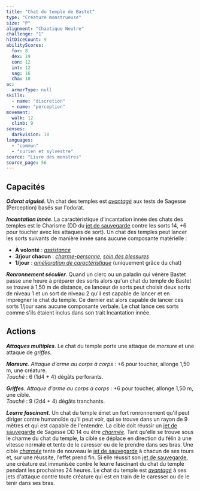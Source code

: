 ```yaml
---
title: "Chat du temple de Bastet"
type: "Créature monstrueuse"
size: "P"
alignment: "Chaotique Neutre"
challenge: "1"
hitDiceCount: 9
abilityScores:
  for: 8
  dex: 19
  con: 12
  int: 12
  sag: 16
  cha: 18
ac:
  armorType: null
skills:
  - name: "discretion"
  - name: "perception"
movement:
  walk: 12
  climb: 9
senses:
  darkvision: 18
languages:
  - "commun"
  - "nurien et sylvestre"
source: "Livre des monstres"
source_page: 56
---
```

## Capacités
_**Odorat aiguisé**_. Un chat des temples est [_avantagé_](/utiliser-les-caracteristiques/#avantage-et-desavantage) aux tests de Sagesse (Perception) basés sur l'odorat.

_**Incantation innée**_. La caractéristique d'incantation innée des chats des temples est le Charisme (DD du [jet de sauvegarde](/utiliser-les-caracteristiques/#jets-de-sauvegarde) contre les sorts 14, +6 pour toucher avec les attaques de sort). Un chat des temples peut lancer les sorts suivants de manière innée sans aucune composante matérielle :
* **À volonté** : [_assistance_](/grimoire/assistance)
* **3/jour chacun** : [_charme-personne_](/grimoire/charme-personne), [_soin des blessures_](/grimoire/soin-des-blessures)
* **1/jour** : [_amélioration de caractéristique_](/grimoire/amelioration-de-caracteristique) (uniquement grâce du chat)

_**Ronronnement séculier**_. Quand un clerc ou un paladin qui vénère Bastet passe une heure à préparer des sorts alors qu'un chat du temple de Bastet se trouve à 1,50 m de distance, ce lanceur de sorts peut choisir deux sorts de niveau 1 et un sort de niveau 2 qu'il est capable de lancer et en imprégner le chat du temple. Ce dernier est alors capable de lancer ces sorts 1/jour sans aucune composante verbale. Le chat lance ces sorts comme s'ils étaient inclus dans son trait Incantation innée.

## Actions
_**Attaques multiples**_. Le chat du temple porte une attaque de _morsure_ et une attaque de _griffes_.

_**Morsure**_. _Attaque d'arme au corps à corps_ : +6 pour toucher, allonge 1,50 m, une créature.  
_Touché_ : 6 (1d4 + 4) dégâts perforants.

_**Griffes**_. _Attaque d'arme au corps à corps_ : +6 pour toucher, allonge 1,50 m, une cible.  
_Touché_ : 9 (2d4 + 4) dégâts tranchants.

_**Leurre fascinant**_. Un chat du temple émet un fort ronronnement qu'il peut diriger contre humanoïde qu'il peut voir, qui se trouve dans un rayon de 9 mètres et qui est capable de l'entendre. La cible doit réussir un [jet de sauvegarde](/utiliser-les-caracteristiques/#jets-de-sauvegarde) de Sagesse DD 14 ou être [_charmée_](/gerer-la-sante-du-personnage/#charme). Tant qu'elle se trouve sous le charme du chat du temple, la cible se déplace en direction du félin à une vitesse normale et tente de le caresser ou de le prendre dans ses bras. Une cible [_charmée_](/gerer-la-sante-du-personnage/#charme) tente de nouveau le [jet de sauvegarde](/utiliser-les-caracteristiques/#jets-de-sauvegarde) à chacun de ses tours et, sur une réussite, l'effet prend fin. Si elle réussit son [jet de sauvegarde](/utiliser-les-caracteristiques/#jets-de-sauvegarde), une créature est immunisée contre le leurre fascinant du chat du temple pendant les prochaines 24 heures. Le chat du temple est [_avantagé_](/utiliser-les-caracteristiques/#avantage-et-desavantage) à ses jets d'attaque contre toute créature qui est en train de le caresser ou de le tenir dans ses bras.
